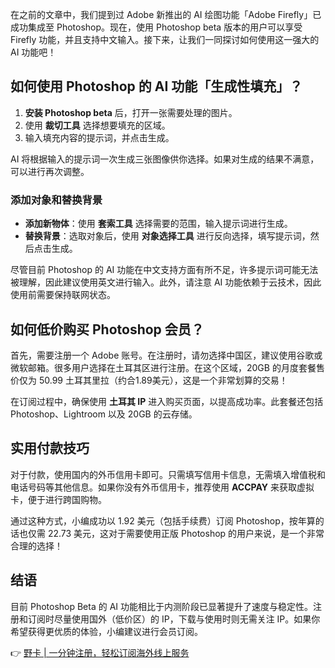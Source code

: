 在之前的文章中，我们提到过 Adobe 新推出的 AI 绘图功能「Adobe Firefly」已成功集成至 Photoshop。现在，使用 Photoshop beta 版本的用户可以享受 Firefly 功能，并且支持中文输入。接下来，让我们一同探讨如何使用这一强大的 AI 功能吧！

## 如何使用 Photoshop 的 AI 功能「生成性填充」？

1. **安装 Photoshop beta** 后，打开一张需要处理的图片。
2. 使用 **裁切工具** 选择想要填充的区域。
3. 输入填充内容的提示词，并点击生成。

AI 将根据输入的提示词一次生成三张图像供你选择。如果对生成的结果不满意，可以进行再次调整。

### 添加对象和替换背景

- **添加新物体**：使用 **套索工具** 选择需要的范围，输入提示词进行生成。
- **替换背景**：选取对象后，使用 **对象选择工具** 进行反向选择，填写提示词，然后点击生成。

尽管目前 Photoshop 的 AI 功能在中文支持方面有所不足，许多提示词可能无法被理解，因此建议使用英文进行输入。此外，请注意 AI 功能依赖于云技术，因此使用前需要保持联网状态。

## 如何低价购买 Photoshop 会员？

首先，需要注册一个 Adobe 账号。在注册时，请勿选择中国区，建议使用谷歌或微软邮箱。很多用户选择在土耳其区进行注册。在这个区域，20GB 的月度套餐售价仅为 50.99 土耳其里拉（约合1.89美元），这是一个非常划算的交易！

在订阅过程中，确保使用 **土耳其 IP** 进入购买页面，以提高成功率。此套餐还包括 Photoshop、Lightroom 以及 20GB 的云存储。

## 实用付款技巧

对于付款，使用国内的外币信用卡即可。只需填写信用卡信息，无需填入增值税和电话号码等其他信息。如果你没有外币信用卡，推荐使用 **ACCPAY** 来获取虚拟卡，便于进行跨国购物。

通过这种方式，小编成功以 1.92 美元（包括手续费）订阅 Photoshop，按年算的话也仅需 22.73 美元，这对于需要使用正版 Photoshop 的用户来说，是一个非常合理的选择！

## 结语

目前 Photoshop Beta 的 AI 功能相比于内测阶段已显著提升了速度与稳定性。注册和订阅时尽量使用国外（低价区）的 IP，下载与使用时则无需关注 IP。如果你希望获得更优质的体验，小编建议进行会员订阅。

👉 [野卡 | 一分钟注册，轻松订阅海外线上服务](https://bit.ly/bewildcard)